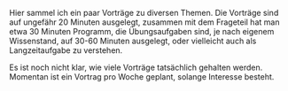 Hier sammel ich ein paar Vorträge zu diversen Themen. Die Vorträge sind auf
ungefähr 20 Minuten ausgelegt, zusammen mit dem Frageteil hat man etwa 30
Minuten Programm, die Übungsaufgaben sind, je nach eigenem Wissenstand, auf
30-60 Minuten ausgelegt, oder vielleicht auch als Langzeitaufgabe zu verstehen.

Es ist noch nicht klar, wie viele Vorträge tatsächlich gehalten werden. Momentan
ist ein Vortrag pro Woche geplant, solange Interesse besteht.